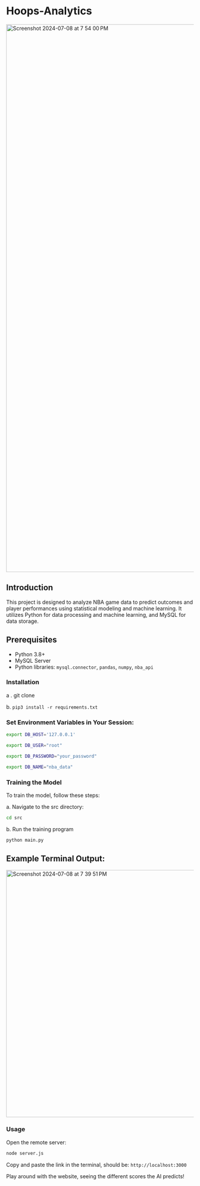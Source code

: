 # Hoops-Analytics

<img width="1469" alt="Screenshot 2024-07-08 at 7 54 00 PM" src="https://github.com/santiagoperezlugo/Hoops-Analytics/assets/144164736/c8b66fd4-efbf-4990-b2c4-ad0c30ae5c47">

## Introduction
This project is designed to analyze NBA game data to predict outcomes and player performances using statistical modeling and machine learning. It utilizes Python for data processing and machine learning, and MySQL for data storage.

## Prerequisites
- Python 3.8+
- MySQL Server
- Python libraries: `mysql.connector`, `pandas`, `numpy`, `nba_api`

### Installation

a . git clone <repository-url>

b. `pip3 install -r requirements.txt`

### Set Environment Variables in Your Session:
```bash
export DB_HOST='127.0.0.1'

export DB_USER="root"

export DB_PASSWORD="your_password"

export DB_NAME="nba_data"
```
### Training the Model

To train the model, follow these steps:

a. Navigate to the src directory:
```bash
cd src
```
b. Run the training program
```bash
python main.py
```

## Example Terminal Output: 

<img width="663" alt="Screenshot 2024-07-08 at 7 39 51 PM" src="https://github.com/santiagoperezlugo/Hoops-Analytics/assets/144164736/af358bc8-16e7-40bd-9b11-773c05162163">

### Usage

Open the remote server:
```bash
node server.js
```
Copy and paste the link in the terminal, should be:
`http://localhost:3000`

Play around with the website, seeing the different scores the AI predicts!






